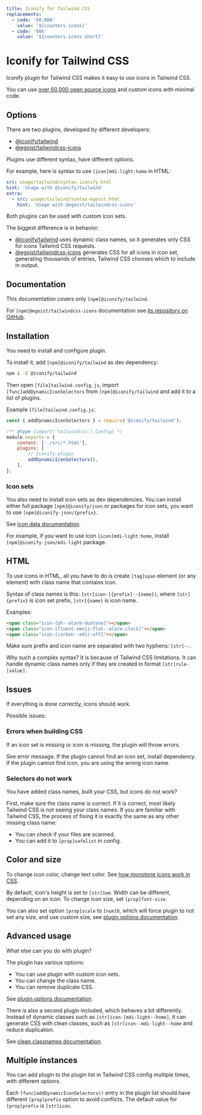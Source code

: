```yaml
title: Iconify for Tailwind CSS
replacements:
  - code: '60,000'
    value: '${counters.icons}'
  - code: '60k'
    value: '${counters.icons-short}'
```

# Iconify for Tailwind CSS

Iconify plugin for Tailwind CSS makes it easy to use icons in Tailwind CSS.

You can use [over 60,000 open source icons](/docs/icons/icon-data.md) and custom icons with minimal code.

## Options

There are two plugins, developed by different developers:

- [@iconify/tailwind](https://github.com/iconify/iconify/tree/main/plugins/tailwind)
- [@egoist/tailwindcss-icons](https://github.com/egoist/tailwindcss-icons)

Plugins use different syntax, have different options.

For example, here is syntax to use `[icon]mdi-light:home` in HTML:

```yaml
src: usage/tailwind/syntax-iconify.html
hint: 'Usage with @iconify/tailwind'
extra:
  - src: usage/tailwind/syntax-egoist.html
    hint: 'Usage with @egoist/tailwindcss-icons'
```

Both plugins can be used with custom icon sets.

The biggest difference is in behavior:

- [@iconify/tailwind](https://github.com/iconify/iconify/tree/main/plugins/tailwind) uses dynamic class names, so it generates only CSS for icons Tailwind CSS requests.
- [@egoist/tailwindcss-icons](https://github.com/egoist/tailwindcss-icons) generates CSS for all icons in icon set, generating thousands of entries, Tailwind CSS chooses which to include in output.

## Documentation

This documentation covers only `[npm]@iconify/tailwind`.

For `[npm]@egoist/tailwindcss-icons` documentation see [its repository on GitHub](https://github.com/egoist/tailwindcss-icons).

## Installation

You need to install and configure plugin.

To install it, add `[npm]@iconify/tailwind` as dev dependency:

```sh
npm i -D @iconify/tailwind
```

Then open `[file]tailwind.config.js`, import `[func]addDynamicIconSelectors` from `[npm]@iconify/tailwind` and add it to a list of plugins.

Example `[file]tailwind.config.js`:

```js
const { addDynamicIconSelectors } = require('@iconify/tailwind');

/** @type {import('tailwindcss').Config} */
module.exports = {
	content: ['./src/*.html'],
	plugins: [
		// Iconify plugin
		addDynamicIconSelectors(),
	],
};
```

### Icon sets

You also need to install icon sets as dev dependencies. 
You can install either full package `[npm]@iconify/json` or packages for icon sets, 
you want to use `[npm]@iconify-json/{prefix}`.

See [icon data documentation](/docs/icons/icon-data.md).

For example, if you want to use icon `[icon]mdi-light:home`, install `[npm]@iconify-json/mdi-light` package.

## HTML

To use icons in HTML, all you have to do is create `[tag]span` element (or any element) with class name that contains icon.

Syntax of class names is this: `[str]icon-[{prefix}--{name}]`, where `[str]{prefix}` is icon set prefix, `[str]{name}` is icon name.

Examples:

```html
<span class="icon-[ph--alarm-duotone]"></span>
<span class="icon-[fluent-emoji-flat--alarm-clock]"></span>
<span class="icon-[carbon--edit-off]"></span>
```

Make sure prefix and icon name are separated with two hyphens: `[str]--`.

Why such a complex syntax?
It is because of Tailwind CSS limitations.
It can handle dynamic class names only if they are created in format `[str]rule-[value]`.

## Issues

If everything is done correctly, icons should work.

Possible issues:

### Errors when building CSS

If an icon set is missing or icon is missing, the plugin will throw errors.

See error message. If the plugin cannot find an icon set, install dependency. If the plugin cannot find icon, you are using the wrong icon name.

### Selectors do not work

You have added class names, built your CSS, but icons do not work?

First, make sure the class name is correct. If it is correct, most likely Tailwind CSS is not seeing your class names. If you are familiar with Tailwind CSS, the process of fixing it is exactly the same as any other missing class name:

- You can check if your files are scanned.
- You can add it to `[prop]safelist` in config.

## Color and size

To change icon color, change text color. See [how monotone icons work in CSS](../index.md#monotone).

By default, icon's height is set to `[str]1em`.
Width can be different, depending on an icon. 
To change icon size, set `[prop]font-size`.

You can also set option `[prop]scale` to `[num]0`, which will force plugin to not set any size,
and use custom size, see [plugin options documentation](./options.md).

## Advanced usage

What else can you do with plugin?

The plugin has various options:

- You can use plugin with custom icon sets.
- You can change the class name.
- You can remove duplicate CSS.

See [plugin options documentation](./options.md).

There is also a second plugin included, which behaves a bit differently.
Instead of dynamic classes such as `[str]icon-[mdi-light--home]`, it can generate CSS with clean classes, 
such as `[str]icon--mdi-light--home` and reduce duplication.

See [clean classnames documentation](./clean.md).

## Multiple instances

You can add plugin to the plugin list in Tailwind CSS config multiple times, with different options.

Each `[func]addDynamicIconSelectors()` entry in the plugin list should have different `[prop]prefix` option 
to avoid conflicts. The default value for `[prop]prefix` is `[str]icon`.
